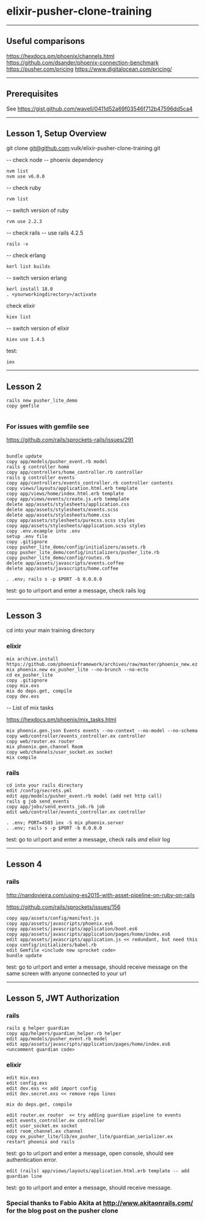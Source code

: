# elixir-pusher-clone-training
------------------------
Useful comparisons
------------------------
https://hexdocs.pm/phoenix/channels.html
https://github.com/dsander/phoenix-connection-benchmark
https://pusher.com/pricing
https://www.digitalocean.com/pricing/

------------------------
Prerequisites
------------------------
See https://gist.github.com/wavell/0411d52a69f03546f712b47596dd5ca4

------------------------
Lesson 1, Setup Overview
-------------------------

git clone git@github.com:vulk/elixir-pusher-clone-training.git

-- check node
-- phoenix dependency
```
nvm list
nvm use v6.0.0
```

-- check ruby
```
rvm list
```

-- switch version of ruby
```
rvm use 2.2.3
```

-- check rails -- use rails 4.2.5
```
rails -v
```

-- check erlang
```
kerl list builds
```

-- switch version erlang
```
kerl install 18.0
. <yourworkingdirectory>/activate
```

check elixir
```
kiex list
```

-- switch version of elixir
```
kiex use 1.4.5
```

test:
```
iex
```
---------------
Lesson 2
---------------

```
rails new pusher_lite_demo
copy gemfile


```
### For issues with gemfile see
https://github.com/rails/sprockets-rails/issues/291

```

bundle update
copy app/models/pusher_event.rb model
rails g controller home
copy app/controllers/home_controller.rb controller
rails g controller events
copy app/controllers/events_controller.rb controller contents
copy views/layouts/application.html.erb template
copy app/views/home/index.html.erb template
copy app/views/events/create.js.erb temmplate
delete app/assets/stylesheets/application.css  
delete app/assets/stylesheets/events.scss  
delete app/assets/stylesheets/home.css  
copy app/assets/stylesheets/purecss.scss styles 
copy app/assets/stylesheets/application.scss styles 
copy .env.example into .env 
setup .env file
copy .gitignore
copy pusher_lite_demo/config/initializers/assets.rb
copy pusher_lite_demo/config/initializers/pusher_lite.rb
copy pusher_lite_demo/config/routes.rb
delete app/assets/javascripts/events.coffee
delete app/assets/javascripts/home.coffee

. .env; rails s -p $PORT -b 0.0.0.0 
```
test: go to url:port and enter a message, check rails log

----------
Lesson 3 
----------

cd into your main training directory

### elixir
```
mix archive.install https://github.com/phoenixframework/archives/raw/master/phoenix_new.ez
mix phoenix.new ex_pusher_lite --no-brunch --no-ecto
cd ex_pusher_lite
copy .gitignore
copy mix.exs
mix do deps.get, compile
copy dev.exs 

```
-- List of mix tasks

https://hexdocs.pm/phoenix/mix_tasks.html

```
mix phoenix.gen.json Events events --no-context --no-model --no-schema
copy web/controller/events_controller.ex controller
copy web/router.ex router  
mix phoenix.gen.channel Room 
copy web/channels/user_socket.ex socket
mix compile
```

### rails

```
cd into your rails directory
edit /config/secrets.yml
edit app/models/pusher_event.rb model (add net http call)
rails g job send_events 
copy app/jobs/send_events_job.rb job
edit web/controller/events_controller.ex controller

. .env; PORT=4503 iex -S mix phoenix.server 
. .env; rails s -p $PORT -b 0.0.0.0
```
test: go to url:port and enter a message, check rails *and* elixir log

------------
Lesson 4
-----------
### rails

http://nandovieira.com/using-es2015-with-asset-pipeline-on-ruby-on-rails

https://github.com/rails/sprockets/issues/156
```
copy app/assets/config/manifest.js
copy app/assets/javascripts/phoenix.es6
copy app/assets/javascripts/application/boot.es6
copy app/assets/javascripts/application/pages/home/index.es6 
edit app/assets/javascripts/application.js << redundant, but need this 
copy config/initializers/babel.rb
edit Gemfile <include new sprocket code> 
bundle update
```
test: go to url:port and enter a message, should receive message on the same screen with anyone connected to your url

--------
Lesson 5, JWT Authorization
---------
### rails
```
rails g helper guardian
copy app/helpers/guardian_helper.rb helper
edit app/models/pusher_event.rb model
edit app/assets/javascripts/application/pages/home/index.es6 <uncomment guardian code>
```
### elixir
```
edit mix.exs
edit config.exs
edit dev.exs << add import config
edit dev.secret.exs << remove repo lines

mix do deps.get, compile

edit router.ex router  << try adding guardian pipeline to events
edit events_controller.ex controller
edit user_socket.ex socket
edit room_channel.ex channel 
copy ex_pusher_lite/lib/ex_pusher_lite/guardian_serializer.ex
restart phoenix and rails
```
test: go to url:port and enter a message, open console, should see authentication error.
```
edit (rails) app/views/layouts/application.html.erb template -- add guardian line
```
test: go to url:port and enter a message, should receive message.



### Special thanks to Fabio Akita at http://www.akitaonrails.com/ for the blog post on the pusher clone
